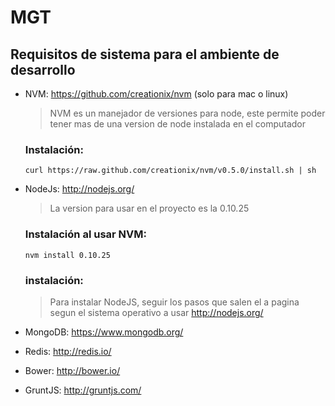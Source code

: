 MGT
===

Requisitos de sistema para el ambiente de desarrollo
----------------------------------------------------
+ NVM: https://github.com/creationix/nvm (solo para mac o linux)

  > NVM es un manejador de versiones para node, este permite poder tener mas de una version de node instalada
  > en el computador

  ### Instalación:
    ``
      curl https://raw.github.com/creationix/nvm/v0.5.0/install.sh | sh
    ``

+ NodeJs: http://nodejs.org/

  > La version para usar en el proyecto es la 0.10.25

  ### Instalación al usar NVM:

  ``
    nvm install 0.10.25
  ``

  ### instalación:

  > Para instalar NodeJS, seguir los pasos que salen el a pagina segun el sistema operativo a usar http://nodejs.org/


+ MongoDB: https://www.mongodb.org/
+ Redis: http://redis.io/
+ Bower: http://bower.io/
+ GruntJS: http://gruntjs.com/
